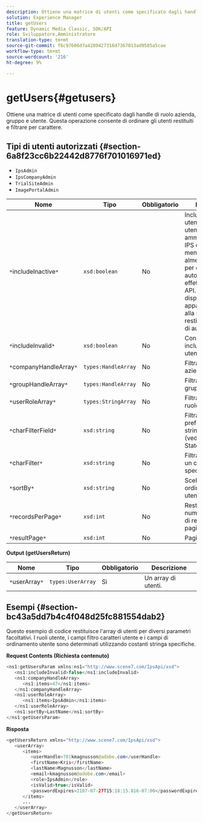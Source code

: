 ```yaml
---
description: Ottiene una matrice di utenti come specificato dagli handle di ruolo azienda, gruppo e utente. Questa operazione consente di ordinare gli utenti restituiti e filtrare per carattere.
solution: Experience Manager
title: getUsers
feature: Dynamic Media Classic, SDK/API
role: Sviluppatore,Amministratore
translation-type: tm+mt
source-git-commit: f6c97606d7a4209427316d7367013ad9585a5cae
workflow-type: tm+mt
source-wordcount: '216'
ht-degree: 9%

---
```



# getUsers{#getusers}

Ottiene una matrice di utenti come specificato dagli handle di ruolo azienda, gruppo e utente. Questa operazione consente di ordinare gli utenti restituiti e filtrare per carattere.

## Tipi di utenti autorizzati {#section-6a8f23cc6b22442d8776f701016971ed}

* `IpsAdmin`
* `IpsCompanyAdmin`
* `TrialSiteAdmin`
* `ImagePortalAdmin`


| Nome | Tipo | Obbligatorio | Descrizione |
|---|---|---|---|
| `*`includeInactive`*` | `xsd:boolean` | No | Includi o escludi gli utenti inattivi. Gli utenti amministratori non IPS devono essere membri attivi di almeno una società per essere autorizzati a effettuare chiamate API. Se l&#39;utente non dispone di appartenenze attive alla società, verrà restituito un errore di autorizzazione. |
| `*`includeInvalid`*` | `xsd:boolean` | No | Consente di includere/escludere utenti non validi. |
| `*`companyHandleArray`*` | `types:HandleArray` | No | Filtrare i risultati per azienda. |
| `*`groupHandleArray`*` | `types:HandleArray` | No | Filtrare i risultati per gruppo. |
| `*`userRoleArray`*` | `types:StringArray` | No | Filtrare i risultati per ruolo utente. |
| `*`charFilterField`*` | `xsd:string` | No | Filtra i risultati per prefisso della stringa del campo (vedi [!DNL Trash State).] |
| `*`charFilter`*` | `xsd:string` | No | Filtrare i risultati per un carattere specifico. |
| `*`sortBy`*` | `xsd:string` | No | Scelta dei campi di ordinamento utente. |
| `*`recordsPerPage`*` | `xsd:int` | No | Restituisce il numero specificato di record per pagina. |
| `*`resultPage`*` | `xsd:int` | No | Pagina dei risultati. |

**Output (getUsersReturn)**

| Nome | Tipo | Obbligatorio | Descrizione |
|---|---|---|---|
| `*`userArray`*` | `types:UserArray` | Sì | Un array di utenti. |

## Esempi {#section-bc43a5dd7b4c4f048d25fc881554dab2}

Questo esempio di codice restituisce l&#39;array di utenti per diversi parametri facoltativi. I ruoli utente, i campi filtro caratteri utente e i campi di ordinamento utente sono determinati utilizzando costanti stringa specifiche.

**Request Contents (Richiesta contenuto)**

```java
<ns1:getUsersParam xmlns:ns1="http://www.scene7.com/IpsApi/xsd">
   <ns1:includeInvalid>false</ns1:includeInvalid>
   <ns1:companyHandleArray>
      <ns1:items>47</ns1:items>
   </ns1:companyHandleArray>
   <ns1:userRoleArray>
      <ns1:items>IpsAdmin</ns1:items>
   </ns1:userRoleArray>
   <ns1:sortBy>LastName</ns1:sortBy>
</ns1:getUsersParam>
```

**Risposta**

```java
<getUsersReturn xmlns="http://www.scene7.com/IpsApi/xsd">
   <userArray>
      <items>
         <userHandle>70|kmagnusson@adobe.com</userHandle>
         <firstName>Kris</firstName>
         <lastName>Magnusson</lastName>
         <email>kmagnusson@adobe.com</email>
         <role>IpsAdmin</role>
         <isValid>true</isValid>
         <passwordExpires>2107-07-27T15:18:15.816-07:00</passwordExpires>
      </items>
      ...
   </userArray>
</getUsersReturn>
```

